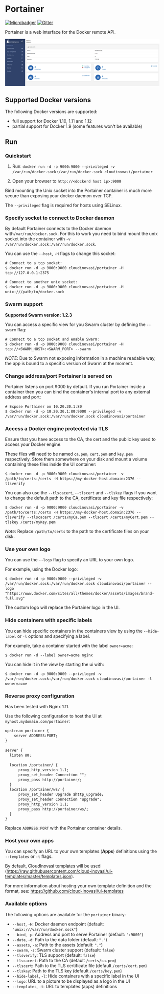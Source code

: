 # Portainer

[![Microbadger](https://images.microbadger.com/badges/image/cloudinovasi/portainer.svg)](http://microbadger.com/images/cloudinovasi/portainer "Image size")
[![Gitter](https://badges.gitter.im/portainer/Lobby.svg)](https://gitter.im/portainer/Lobby?utm_source=badge&utm_medium=badge&utm_campaign=pr-badge)

Portainer is a web interface for the Docker remote API.

![Dashboard](/dashboard.png)

## Supported Docker versions

The following Docker versions are supported:

* full support for Docker 1.10, 1.11 and 1.12
* partial support for Docker 1.9 (some features won't be available)

## Run

### Quickstart

1. Run: `docker run -d -p 9000:9000 --privileged -v /var/run/docker.sock:/var/run/docker.sock cloudinovasi/portainer`

2. Open your browser to `http://<dockerd host ip>:9000`

Bind mounting the Unix socket into the Portainer container is much more secure than exposing your docker daemon over TCP.

The `--privileged` flag is required for hosts using SELinux.

### Specify socket to connect to Docker daemon

By default Portainer connects to the Docker daemon with`/var/run/docker.sock`. For this to work you need to bind mount the unix socket into the container with `-v /var/run/docker.sock:/var/run/docker.sock`.

You can use the `--host`, `-H` flags to change this socket:

```
# Connect to a tcp socket:
$ docker run -d -p 9000:9000 cloudinovasi/portainer -H tcp://127.0.0.1:2375
```

```
# Connect to another unix socket:
$ docker run -d -p 9000:9000 cloudinovasi/portainer -H unix:///path/to/docker.sock
```

### Swarm support

**Supported Swarm version: 1.2.3**

You can access a specific view for you Swarm cluster by defining the `--swarm` flag:

```
# Connect to a tcp socket and enable Swarm:
$ docker run -d -p 9000:9000 cloudinovasi/portainer -H tcp://<SWARM_HOST>:<SWARM_PORT> --swarm
```

*NOTE*: Due to Swarm not exposing information in a machine readable way, the app is bound to a specific version of Swarm at the moment.

### Change address/port Portainer is served on
Portainer listens on port 9000 by default. If you run Portainer inside a container then you can bind the container's internal port to any external address and port:

```
# Expose Portainer on 10.20.30.1:80
$ docker run -d -p 10.20.30.1:80:9000 --privileged -v /var/run/docker.sock:/var/run/docker.sock cloudinovasi/portainer
```

### Access a Docker engine protected via TLS

Ensure that you have access to the CA, the cert and the public key used to access your Docker engine.  

These files will need to be named `ca.pem`, `cert.pem` and `key.pem` respectively. Store them somewhere on your disk and mount a volume containing these files inside the UI container:

```
$ docker run -d -p 9000:9000 cloudinovasi/portainer -v /path/to/certs:/certs -H https://my-docker-host.domain:2376 --tlsverify
```

You can also use the `--tlscacert`, `--tlscert` and `--tlskey` flags if you want to change the default path to the CA, certificate and key file respectively:

```
$ docker run -d -p 9000:9000 cloudinovasi/portainer -v /path/to/certs:/certs -H https://my-docker-host.domain:2376 --tlsverify --tlscacert /certs/myCa.pem --tlscert /certs/myCert.pem --tlskey /certs/myKey.pem
```

*Note*: Replace `/path/to/certs` to the path to the certificate files on your disk.

### Use your own logo

You can use the `--logo` flag to specify an URL to your own logo.

For example, using the Docker logo:

```
$ docker run -d -p 9000:9000 --privileged -v /var/run/docker.sock:/var/run/docker.sock cloudinovasi/portainer --logo "https://www.docker.com/sites/all/themes/docker/assets/images/brand-full.svg"
```

The custom logo will replace the Portainer logo in the UI.

### Hide containers with specific labels

You can hide specific containers in the containers view by using the `--hide-label` or `-l` options and specifying a label.

For example, take a container started with the label `owner=acme`:

```
$ docker run -d --label owner=acme nginx
```

You can hide it in the view by starting the ui with:

```
$ docker run -d -p 9000:9000 --privileged -v /var/run/docker.sock:/var/run/docker.sock cloudinovasi/portainer -l owner=acme
```

### Reverse proxy configuration

Has been tested with Nginx 1.11.

Use the following configuration to host the UI at `myhost.mydomain.com/portainer`:

```nginx
upstream portainer {
    server ADDRESS:PORT;
}

server {
  listen 80;

  location /portainer/ {
      proxy_http_version 1.1;
      proxy_set_header Connection "";
      proxy_pass http://portainer/;
  }
  location /portainer/ws/ {
      proxy_set_header Upgrade $http_upgrade;
      proxy_set_header Connection "upgrade";
      proxy_http_version 1.1;
      proxy_pass http://portainer/ws/;
  }
}
```

Replace `ADDRESS:PORT` with the Portainer container details.

### Host your own apps

You can specify an URL to your own templates (**Apps**) definitions using the `--templates` or `-t` flags.

By default, CloudInovasi templates will be used (https://raw.githubusercontent.com/cloud-inovasi/ui-templates/master/templates.json).

For more information about hosting your own template definition and the format, see: https://github.com/cloud-inovasi/ui-templates

### Available options

The following options are available for the `portainer` binary:

* `--host`, `-H`: Docker daemon endpoint (default: `"unix:///var/run/docker.sock"`)
* `--bind`, `-p`: Address and port to serve Portainer (default: `":9000"`)
* `--data`, `-d`: Path to the data folder (default: `"."`)
* `--assets`, `-a`: Path to the assets (default: `"."`)
* `--swarm`, `-s`: Swarm cluster support (default: `false`)
* `--tlsverify`: TLS support (default: `false`)
* `--tlscacert`: Path to the CA (default `/certs/ca.pem`)
* `--tlscert`: Path to the TLS certificate file (default `/certs/cert.pem`)
* `--tlskey`: Path to the TLS key (default `/certs/key.pem`)
* `--hide-label`, `-l`: Hide containers with a specific label in the UI
* `--logo`: URL to a picture to be displayed as a logo in the UI
* `--templates`, `-t`: URL to templates (apps) definitions
